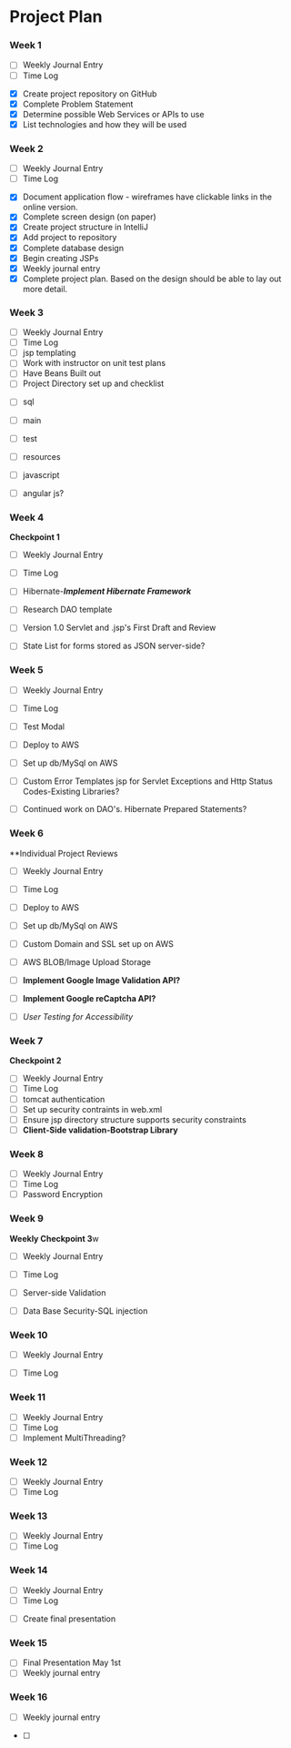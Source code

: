 # Project Plan

### Week 1
* [ ] Weekly Journal Entry
* [ ] Time Log
- [X] Create project repository on GitHub
- [X] Complete Problem Statement
- [X] Determine possible Web Services or APIs to use
- [X] List technologies and how they will be used

### Week 2
* [ ] Weekly Journal Entry
* [ ] Time Log
- [X] Document application flow - wireframes have clickable links in the online version.
- [X] Complete screen design (on paper)
- [X] Create project structure in IntelliJ
- [X] Add project to repository
- [X] Complete database design
- [X] Begin creating JSPs
- [X] Weekly journal entry
- [X] Complete project plan. Based on the design should be able to lay out 
more detail.

### Week 3
* [ ] Weekly Journal Entry
* [ ] Time Log
* [ ] jsp templating
* [ ] Work with instructor on unit test plans
* [ ] Have Beans Built out
* [ ] Project Directory set up and checklist
-[ ] sql
-[ ] main
-[ ] test
-[ ] resources
-[ ] javascript
-[ ] angular js?


### Week 4
**Checkpoint 1**

* [ ] Weekly Journal Entry
* [ ] Time Log
* [ ] Hibernate-***Implement Hibernate Framework***
* [ ] Research DAO template
* [ ] Version 1.0 Servlet and .jsp's First Draft and Review
* [ ] State List for forms stored as JSON server-side?


### Week 5

* [ ] Weekly Journal Entry
* [ ] Time Log
* [ ] Test Modal
* [ ] Deploy to AWS
* [ ] Set up db/MySql on AWS
* [ ] Custom Error Templates jsp for Servlet Exceptions and Http Status Codes-Existing Libraries?
* [ ] Continued work on DAO's. Hibernate Prepared Statements?


### Week 6
**Individual Project Reviews
* [ ] Weekly Journal Entry
* [ ] Time Log
* [ ] Deploy to AWS
* [ ] Set up db/MySql on AWS
* [ ] Custom Domain and SSL set up on AWS
* [ ] AWS BLOB/Image Upload Storage
* [ ] **Implement Google Image Validation API?**
* [ ] **Implement Google reCaptcha API?**
* [ ] *User Testing for Accessibility*


### Week 7
**Checkpoint 2**
* [ ] Weekly Journal Entry
* [ ] Time Log
* [ ] tomcat authentication
* [ ] Set up security contraints in web.xml
* [ ] Ensure jsp directory structure supports security constraints
* [ ] **Client-Side validation-Bootstrap Library**

### Week 8
* [ ] Weekly Journal Entry
* [ ] Time Log
* [ ] Password Encryption

### Week 9
**Weekly Checkpoint 3**w
* [ ] Weekly Journal Entry
* [ ] Time Log
* [ ] Server-side Validation
* [ ] Data Base Security-SQL injection


### Week 10
* [ ] Weekly Journal Entry
* [ ] Time Log


### Week 11
* [ ] Weekly Journal Entry
* [ ] Time Log
* [ ] Implement MultiThreading?

### Week 12
* [ ] Weekly Journal Entry
* [ ] Time Log

### Week 13
* [ ] Weekly Journal Entry
* [ ] Time Log

### Week 14
* [ ] Weekly Journal Entry
* [ ] Time Log
- [ ] Create final presentation

### Week 15
- [ ] Final Presentation May 1st
- [ ] Weekly journal entry

### Week 16
- [ ] Weekly journal entry

* [ ]









